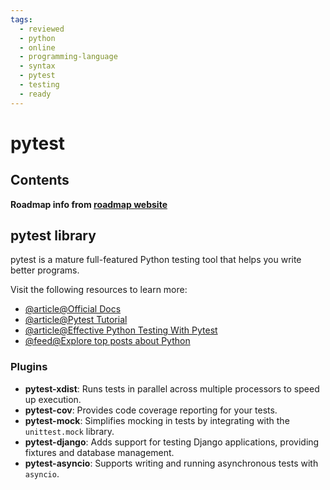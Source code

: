 ```yaml
---
tags:
  - reviewed
  - python
  - online
  - programming-language
  - syntax
  - pytest
  - testing
  - ready
---
```


# pytest

## Contents

__Roadmap info from [roadmap website](https://roadmap.sh/python/python-testing/pytest)__

## pytest library

pytest is a mature full-featured Python testing tool that helps you write better programs.

Visit the following resources to learn more:

- [@article@Official Docs](https://docs.pytest.org/)
- [@article@Pytest Tutorial](https://www.tutorialspoint.com/pytest/index.htm)
- [@article@Effective Python Testing With Pytest](https://realpython.com/pytest-python-testing/)
- [@feed@Explore top posts about Python](https://app.daily.dev/tags/python?ref=roadmapsh)

### Plugins

- __pytest-xdist__: Runs tests in parallel across multiple processors to speed up execution.
- __pytest-cov__: Provides code coverage reporting for your tests.
- __pytest-mock__: Simplifies mocking in tests by integrating with the `unittest.mock` library.
- __pytest-django__: Adds support for testing Django applications, providing fixtures and database management.
- __pytest-asyncio__: Supports writing and running asynchronous tests with `asyncio`.

